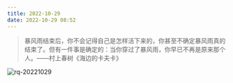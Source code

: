 ```yaml
---
title: 2022-10-29
date: 2022-10-29 08:52
---
```


> 暴风雨结束后，你不会记得自己是怎样活下来的，你甚至不确定暴风雨真的结束了。但有一件事是确定的：当你穿过了暴风雨，你早已不再是原来那个人。——村上春树《海边的卡夫卡》
​​​​

![rq-20221029](http://images.iotop.work/uPic/20221029-rq-20221029.jpg)